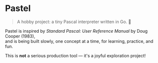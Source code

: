 # Pastel

> A hobby project: a tiny Pascal interpreter written in Go. 🌸

Pastel is inspired by *Standard Pascal: User Reference Manual* by Doug Cooper (1983),  
and is being built slowly, one concept at a time, for learning, practice, and fun.

This is **not** a serious production tool — it's a joyful exploration project!
